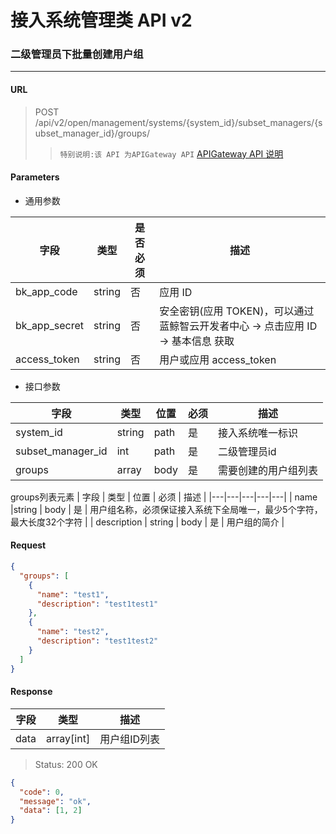 # 接入系统管理类 API v2
### 二级管理员下批量创建用户组

-------

#### URL

> POST /api/v2/open/management/systems/{system_id}/subset_managers/{subset_manager_id}/groups/
> > `特别说明:该 API 为APIGateway API` [APIGateway API 说明](../01-Overview/01-BackendAPIvsESBAPI.md)

#### Parameters

* 通用参数

| 字段 |  类型 |是否必须  | 描述  |
|--------|--------|--------|--------|
|bk_app_code|string|否|应用 ID|
|bk_app_secret|string|否|安全密钥(应用 TOKEN)，可以通过 蓝鲸智云开发者中心 -> 点击应用 ID -> 基本信息 获取|
|access_token|string|否|用户或应用 access_token|

* 接口参数

| 字段 | 类型 | 位置 | 必须 | 描述 |
|---|---|---|---|---|
| system_id | string | path | 是 | 接入系统唯一标识 |
| subset_manager_id | int | path | 是 | 二级管理员id  |
| groups | array | body | 是 | 需要创建的用户组列表 |

groups列表元素
| 字段 | 类型 | 位置 | 必须 | 描述 |
|---|---|---|---|---|
| name |string | body | 是 | 用户组名称，必须保证接入系统下全局唯一，最少5个字符，最大长度32个字符 |
| description | string | body | 是 | 用户组的简介 |

#### Request
```json
{
  "groups": [
    {
      "name": "test1",
      "description": "test1test1"
    },
    {
      "name": "test2",
      "description": "test1test2"
    }
  ]
}
```

#### Response

| 字段 | 类型 | 描述 |
|---|---|---|
| data | array[int] | 用户组ID列表 | 

> Status: 200 OK

```json
{
  "code": 0,
  "message": "ok",
  "data": [1, 2]
}
```
